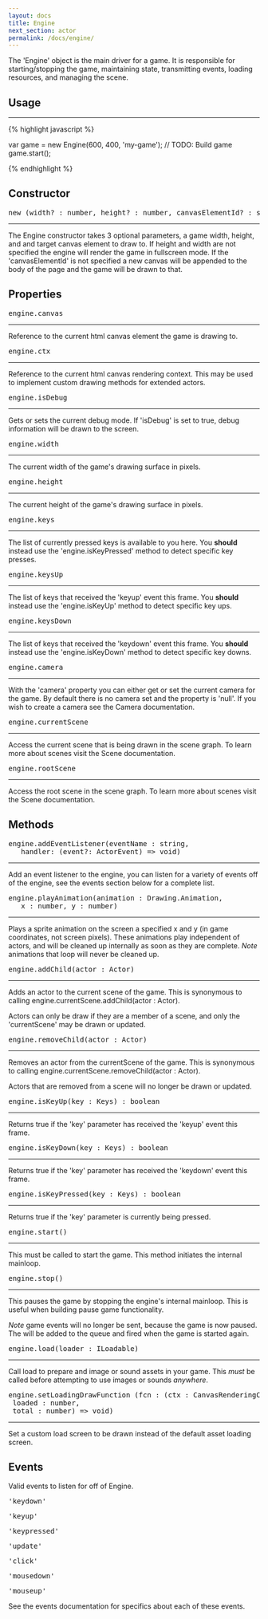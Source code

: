 ```yaml
---
layout: docs
title: Engine
next_section: actor
permalink: /docs/engine/
---
```


The 'Engine' object is the main driver for a game. It is responsible for 
starting/stopping the game, maintaining state, transmitting events, 
loading resources, and managing the scene.

## Usage
--------
{% highlight javascript %}

var game = new Engine(600, 400, 'my-game');
// TODO: Build game
game.start();

{% endhighlight %}


## Constructor 
<pre>new (width? : number, height? : number, canvasElementId? : string)</pre>
--------------

The Engine constructor takes 3 optional parameters, a game width, height, and 
and target canvas element to draw to. If height and width are not specified
the engine will render the game in fullscreen mode. If the 'canvasElementId'
is not specified a new canvas will be appended to the body of the page and
the game will be drawn to that.

## Properties

<pre>engine.canvas</pre>
------------------------

Reference to the current html canvas element the game is drawing to.

<pre>engine.ctx</pre>
---------------------

Reference to the current html canvas rendering context. This may be used to 
implement custom drawing methods for extended actors.

<pre>engine.isDebug</pre>
---------------------
Gets or sets the current debug mode. If 'isDebug' is set to true, debug information
will be drawn to the screen.

<pre>engine.width</pre>
-----------------------

The current width of the game's drawing surface in pixels.

<pre>engine.height</pre>
------------------------

The current height of the game's drawing surface in pixels.

<pre>engine.keys</pre>
----------------------

The list of currently pressed keys is available to you here. You **should** 
instead use the 'engine.isKeyPressed' method to detect specific key presses.


<pre>engine.keysUp</pre>
------------------------

The list of keys that received the 'keyup' event this frame. You **should**
instead use the 'engine.isKeyUp' method to detect specific key ups.

<pre>engine.keysDown</pre>
--------------------------

The list of keys that received the 'keydown' event this frame. You **should**
instead use the 'engine.isKeyDown' method to detect specific key downs.

<pre>engine.camera</pre>
------------------------

With the 'camera' property you can either get or set the current camera for the
game. By default there is no camera set and the property is 'null'. If you wish
to create a camera see the Camera documentation.

<pre>engine.currentScene</pre>
------------------------------

Access the current scene that is being drawn in the scene graph. To learn more
about scenes visit the Scene documentation.

<pre>engine.rootScene</pre>
---------------------------

Access the root scene in the scene graph. To learn more about scenes visit the
Scene documentation.

## Methods

<pre>engine.addEventListener(eventName : string,  
   handler: (event?: ActorEvent) => void)</pre>
---------------------------

Add an event listener to the engine, you can listen for a variety of events 
off of the engine, see the events section below for a complete list.

<pre>engine.playAnimation(animation : Drawing.Animation, 
   x : number, y : number)</pre>
--------------------------

Plays a sprite animation on the screen a specified x and y (in game 
coordinates, not screen pixels). These animations play independent of actors,
and will be cleaned up internally as soon as they are complete. *Note* animations
that loop will never be cleaned up.

<pre>engine.addChild(actor : Actor)</pre>
--------------------------

Adds an actor to the current scene of the game. This is synonymous to calling
engine.currentScene.addChild(actor : Actor). 

Actors can only be draw if they are a member of a scene, and only the 
'currentScene' may be drawn or updated.

<pre>engine.removeChild(actor : Actor)</pre>
--------------------------

Removes an actor from the currentScene of the game. This is synonymous to
calling engine.currentScene.removeChild(actor : Actor).

Actors that are removed from a scene will no longer be drawn or updated.

<pre>engine.isKeyUp(key : Keys) : boolean</pre>
---------------------------

Returns true if the 'key' parameter has received the 'keyup' event this frame.

<pre>engine.isKeyDown(key : Keys) : boolean</pre>
---------------------------

Returns true if the 'key' parameter has received the 'keydown' event this frame.

<pre>engine.isKeyPressed(key : Keys) : boolean</pre>
---------------------------

Returns true if the 'key' parameter is currently being pressed.

<pre>engine.start()</pre>
---------------------------

This must be called to start the game. This method initiates the internal 
mainloop.

<pre>engine.stop()</pre>
---------------------------

This pauses the game by stopping the engine's internal mainloop. This is 
useful when building pause game functionality. 

*Note* game events will no longer be sent, because the game is now paused.
The will be added to the queue and fired when the game is started again.

<pre>engine.load(loader : ILoadable)</pre>
----------------------------

Call load to prepare and image or sound assets in your game. This *must* be 
called before attempting to use images or sounds *anywhere*.

<pre>engine.setLoadingDrawFunction (fcn : (ctx : CanvasRenderingContext2D,
 loaded : number, 
 total : number) => void)</pre>
----------------------------

Set a custom load screen to be drawn instead of the default asset loading
screen.


## Events

Valid events to listen for off of Engine.

<pre>'keydown'</pre>
<pre>'keyup'</pre>
<pre>'keypressed'</pre>
<pre>'update'</pre>
<pre>'click'</pre>
<pre>'mousedown'</pre>
<pre>'mouseup'</pre>

See the events documentation for specifics about each of these events.
